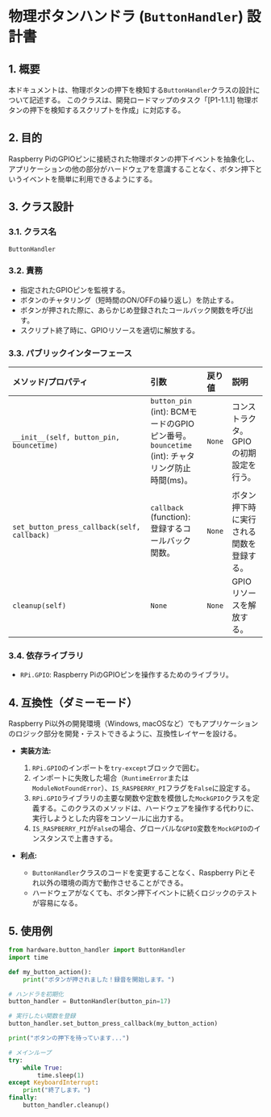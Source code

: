
# 物理ボタンハンドラ (`ButtonHandler`) 設計書

## 1. 概要

本ドキュメントは、物理ボタンの押下を検知する`ButtonHandler`クラスの設計について記述する。
このクラスは、開発ロードマップのタスク「[P1-1.1.1] 物理ボタンの押下を検知するスクリプトを作成」に対応する。

## 2. 目的

Raspberry PiのGPIOピンに接続された物理ボタンの押下イベントを抽象化し、アプリケーションの他の部分がハードウェアを意識することなく、ボタン押下というイベントを簡単に利用できるようにする。

## 3. クラス設計

### 3.1. クラス名

`ButtonHandler`

### 3.2. 責務

- 指定されたGPIOピンを監視する。
- ボタンのチャタリング（短時間のON/OFFの繰り返し）を防止する。
- ボタンが押された際に、あらかじめ登録されたコールバック関数を呼び出す。
- スクリプト終了時に、GPIOリソースを適切に解放する。

### 3.3. パブリックインターフェース

| メソッド/プロパティ | 引数 | 戻り値 | 説明 |
| :--- | :--- | :--- | :--- |
| `__init__(self, button_pin, bouncetime)` | `button_pin` (int): BCMモードのGPIOピン番号。<br>`bouncetime` (int): チャタリング防止時間(ms)。 | `None` | コンストラクタ。GPIOの初期設定を行う。 |
| `set_button_press_callback(self, callback)` | `callback` (function): 登録するコールバック関数。 | `None` | ボタン押下時に実行される関数を登録する。 |
| `cleanup(self)` | `None` | `None` | GPIOリソースを解放する。 |

### 3.4. 依存ライブラリ

- `RPi.GPIO`: Raspberry PiのGPIOピンを操作するためのライブラリ。

## 4. 互換性（ダミーモード）

Raspberry Pi以外の開発環境（Windows, macOSなど）でもアプリケーションのロジック部分を開発・テストできるように、互換性レイヤーを設ける。

- **実装方法:**
    1. `RPi.GPIO`のインポートを`try-except`ブロックで囲む。
    2. インポートに失敗した場合（`RuntimeError`または`ModuleNotFoundError`）、`IS_RASPBERRY_PI`フラグを`False`に設定する。
    3. `RPi.GPIO`ライブラリの主要な関数や定数を模倣した`MockGPIO`クラスを定義する。このクラスのメソッドは、ハードウェアを操作する代わりに、実行しようとした内容をコンソールに出力する。
    4. `IS_RASPBERRY_PI`が`False`の場合、グローバルな`GPIO`変数を`MockGPIO`のインスタンスで上書きする。

- **利点:**
    - `ButtonHandler`クラスのコードを変更することなく、Raspberry Piとそれ以外の環境の両方で動作させることができる。
    - ハードウェアがなくても、ボタン押下イベントに続くロジックのテストが容易になる。

## 5. 使用例

```python
from hardware.button_handler import ButtonHandler
import time

def my_button_action():
    print("ボタンが押されました！録音を開始します。")

# ハンドラを初期化
button_handler = ButtonHandler(button_pin=17)

# 実行したい関数を登録
button_handler.set_button_press_callback(my_button_action)

print("ボタンの押下を待っています...")

# メインループ
try:
    while True:
        time.sleep(1)
except KeyboardInterrupt:
    print("終了します。")
finally:
    button_handler.cleanup()
```
